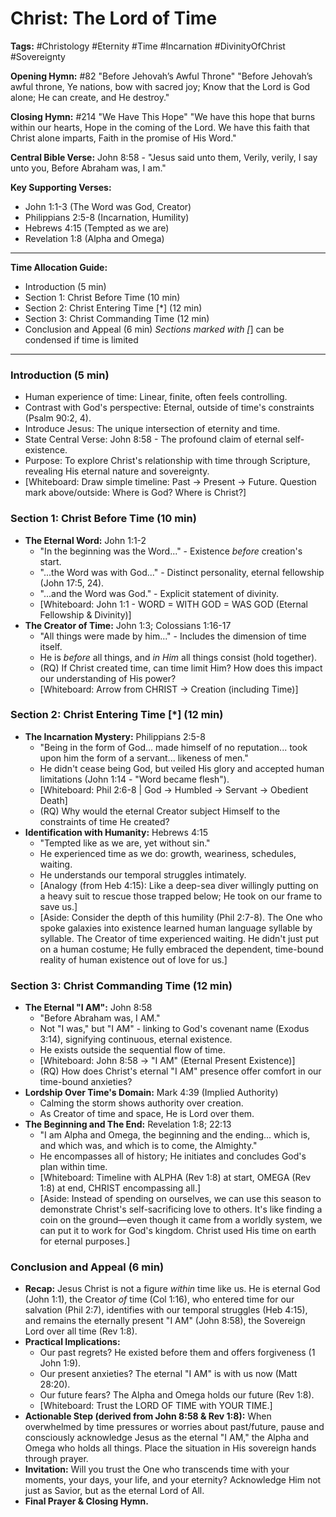 # Christ: The Lord of Time

**Tags:** #Christology #Eternity #Time #Incarnation #DivinityOfChrist #Sovereignty

**Opening Hymn:** #82 "Before Jehovah’s Awful Throne"
"Before Jehovah’s awful throne, Ye nations, bow with sacred joy; Know that the Lord is God alone; He can create, and He destroy."

**Closing Hymn:** #214 "We Have This Hope"
"We have this hope that burns within our hearts, Hope in the coming of the Lord. We have this faith that Christ alone imparts, Faith in the promise of His Word."

**Central Bible Verse:** John 8:58 - "Jesus said unto them, Verily, verily, I say unto you, Before Abraham was, I am."

**Key Supporting Verses:**
*   John 1:1-3 (The Word was God, Creator)
*   Philippians 2:5-8 (Incarnation, Humility)
*   Hebrews 4:15 (Tempted as we are)
*   Revelation 1:8 (Alpha and Omega)

---

**Time Allocation Guide:**
- Introduction (5 min)
- Section 1: Christ Before Time (10 min)
- Section 2: Christ Entering Time [*] (12 min)
- Section 3: Christ Commanding Time (12 min)
- Conclusion and Appeal (6 min)
*Sections marked with [*] can be condensed if time is limited

---

### Introduction (5 min)

-   Human experience of time: Linear, finite, often feels controlling.
-   Contrast with God's perspective: Eternal, outside of time's constraints (Psalm 90:2, 4).
-   Introduce Jesus: The unique intersection of eternity and time.
-   State Central Verse: John 8:58 - The profound claim of eternal self-existence.
-   Purpose: To explore Christ's relationship with time through Scripture, revealing His eternal nature and sovereignty.
-   [Whiteboard: Draw simple timeline: Past -> Present -> Future. Question mark above/outside: Where is God? Where is Christ?]

### Section 1: Christ Before Time (10 min)

-   **The Eternal Word:** John 1:1-2
    -   "In the beginning was the Word..." - Existence *before* creation's start.
    -   "...the Word was with God..." - Distinct personality, eternal fellowship (John 17:5, 24).
    -   "...and the Word was God." - Explicit statement of divinity.
    -   [Whiteboard: John 1:1 - WORD = WITH GOD = WAS GOD (Eternal Fellowship & Divinity)]
-   **The Creator of Time:** John 1:3; Colossians 1:16-17
    -   "All things were made by him..." - Includes the dimension of time itself.
    -   He is *before* all things, and *in Him* all things consist (hold together).
    -   (RQ) If Christ created time, can time limit Him? How does this impact our understanding of His power?
    -   [Whiteboard: Arrow from CHRIST -> Creation (including Time)]

### Section 2: Christ Entering Time [*] (12 min)

-   **The Incarnation Mystery:** Philippians 2:5-8
    -   "Being in the form of God... made himself of no reputation... took upon him the form of a servant... likeness of men."
    -   He didn't cease being God, but veiled His glory and accepted human limitations (John 1:14 - "Word became flesh").
    -   [Whiteboard: Phil 2:6-8 | God -> Humbled -> Servant -> Obedient Death]
    -   (RQ) Why would the eternal Creator subject Himself to the constraints of time He created?
-   **Identification with Humanity:** Hebrews 4:15
    -   "Tempted like as we are, yet without sin."
    -   He experienced time as we do: growth, weariness, schedules, waiting.
    -   He understands our temporal struggles intimately.
    -   [Analogy (from Heb 4:15): Like a deep-sea diver willingly putting on a heavy suit to rescue those trapped below; He took on our frame to save us.]
    -   [Aside: Consider the depth of this humility (Phil 2:7-8). The One who spoke galaxies into existence learned human language syllable by syllable. The Creator of time experienced waiting. He didn't just put on a human costume; He fully embraced the dependent, time-bound reality of human existence out of love for us.]

### Section 3: Christ Commanding Time (12 min)

-   **The Eternal "I AM":** John 8:58
    -   "Before Abraham was, I AM."
    -   Not "I was," but "I AM" - linking to God's covenant name (Exodus 3:14), signifying continuous, eternal existence.
    -   He exists outside the sequential flow of time.
    -   [Whiteboard: John 8:58 -> "I AM" (Eternal Present Existence)]
    -   (RQ) How does Christ's eternal "I AM" presence offer comfort in our time-bound anxieties?
-   **Lordship Over Time's Domain:** Mark 4:39 (Implied Authority)
    -   Calming the storm shows authority over creation.
    -   As Creator of time and space, He is Lord over them.
-   **The Beginning and The End:** Revelation 1:8; 22:13
    -   "I am Alpha and Omega, the beginning and the ending... which is, and which was, and which is to come, the Almighty."
    -   He encompasses all of history; He initiates and concludes God's plan within time.
    -   [Whiteboard: Timeline with ALPHA (Rev 1:8) at start, OMEGA (Rev 1:8) at end, CHRIST encompassing all.]
    -   [Aside: Instead of spending on ourselves, we can use this season to demonstrate Christ's self-sacrificing love to others. It's like finding a coin on the ground—even though it came from a worldly system, we can put it to work for God's kingdom. Christ used His time on earth for eternal purposes.]

### Conclusion and Appeal (6 min)

-   **Recap:** Jesus Christ is not a figure *within* time like us. He is eternal God (John 1:1), the Creator *of* time (Col 1:16), who entered time for our salvation (Phil 2:7), identifies with our temporal struggles (Heb 4:15), and remains the eternally present "I AM" (John 8:58), the Sovereign Lord over all time (Rev 1:8).
-   **Practical Implications:**
    -   Our past regrets? He existed before them and offers forgiveness (1 John 1:9).
    -   Our present anxieties? The eternal "I AM" is with us now (Matt 28:20).
    -   Our future fears? The Alpha and Omega holds our future (Rev 1:8).
    -   [Whiteboard: Trust the LORD OF TIME with YOUR TIME.]
-   **Actionable Step (derived from John 8:58 & Rev 1:8):** When overwhelmed by time pressures or worries about past/future, pause and consciously acknowledge Jesus as the eternal "I AM," the Alpha and Omega who holds all things. Place the situation in His sovereign hands through prayer.
-   **Invitation:** Will you trust the One who transcends time with your moments, your days, your life, and your eternity? Acknowledge Him not just as Savior, but as the eternal Lord of All.
-   **Final Prayer & Closing Hymn.**